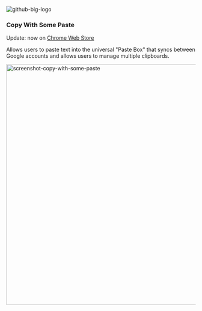![github-big-logo](https://user-images.githubusercontent.com/34348677/36947499-5e750be2-1fd5-11e8-846d-b6f5a716495f.png)
<h3>Copy With Some Paste</h3>
</hr>
<p>Update: now on <a href="https://chrome.google.com/webstore/detail/copy-with-some-paste/lhnnljkaoncnboifhekfjepfioimaefd">Chrome Web Store</a></p>
</hr>
<p>Allows users to paste text into the universal "Paste Box" that syncs between Google accounts and allows users to manage multiple clipboards.</p>
<img width="640" alt="screenshot-copy-with-some-paste" src="https://user-images.githubusercontent.com/34348677/37253335-24a758ca-2539-11e8-9fc3-46586c651a80.png">
